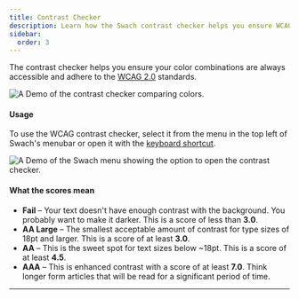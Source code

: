 ```yaml
---
title: Contrast Checker
description: Learn how the Swach contrast checker helps you ensure WCAG 2.0 compliance.
sidebar:
  order: 3
---
```


The contrast checker helps you ensure your color combinations are always accessible and adhere to the [WCAG 2.0](https://www.w3.org/WAI/intro/wcag) standards.

<div class="flex justify-center w-full">
  <img
    alt="A Demo of the contrast checker comparing colors."
    class="h-auto mb-16 w-full"
    src="/svgs/docs/contrast-checker.svg"
  />
</div>

#### Usage

To use the WCAG contrast checker, select it from the menu in the top
left of Swach's menubar or open it with the [keyboard shortcut](/docs/shortcuts).

<div class="flex justify-center w-full">
  <img
    alt="A Demo of the Swach menu showing the option to open the contrast checker."
    class="h-auto mb-16 w-full"
    src="/img/docs/launch-contrast-checker.png"
  />
</div>

#### What the scores mean

- **Fail** – Your text doesn't have enough contrast with the background. You probably want to make it darker. This is a score of less than **3.0**.
- **AA Large** – The smallest acceptable amount of contrast for type sizes of 18pt and larger. This is a score of at least **3.0**.
- **AA** – This is the sweet spot for text sizes below ~18pt. This is a score of at least **4.5**.
- **AAA** – This is enhanced contrast with a score of at least **7.0**. Think longer form articles that will be read for a significant period of time.

---
